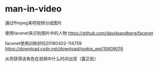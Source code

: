 # man-in-video
通过ffmpeg来吧视频分成图片

使用facenet来识别图片中的人物
https://github.com/davidsandberg/facenet

facenet使用训练好的20180402-114759
https://download.csdn.net/download/rookie_wei/10609076

从而获得该角色在视频中什么时间出现（露正脸）
